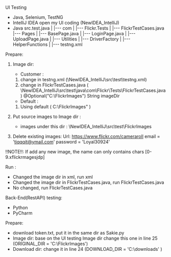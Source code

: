 UI Testing
 - Java, Selenium, TestNG
 - IntelliJ IDEA open my UI coding (NewIDEA_IntelliJ)
 - Java
    src.test.java
     |
     |--- com
     |     |--- Flickr.Tests
     |               |---  FlickrTestCases.java
     |--- Pages
     |       |--- BasePage.java
     |       |--- LoginPage.java
     |       |--- UploadPage.java
     |
     |--- Utilities
     |        |--- DriverFactory
     |        |--- HelperFunctions
     |
     |--- testng.xml


Prepare:
 1. Image dir:
    - Customer : 
	1. change in testng.xml (\NewIDEA_IntelliJ\src\test\testng.xml)
	   <parameter name="imageDir" value="C:\FlickrImages"/>
           <!-- imageDir's name can only contains chars [0-9.xflickrmagesjdp\] -->
	2. change in FlickrTestCases.java ( \NewIDEA_IntelliJ\src\test\java\com\Flickr\Tests\FlickrTestCases.java)
	   @Optional("C:\\FlickrImages") String imageDir
     - Default :
	1. Using default ( C:\FlickrImages" )

 2. Put source images to Image dir :
     - images under this dir : \NewIDEA_IntelliJ\src\test\FlickrImages

 3. Delete existing images:
	Url: https://www.flickr.com/cameraroll
	email = 'tiqqqit@ymail.com'
 	password = 'Loyal30924'

!!NOTE!!: If add any new image, the name can only contains chars [0-9.xflickrmagesjdp\]

Run :
 - Changed the image dir in xml, run xml
 - Changed the image dir in FlickrTestCases.java, run FlickrTestCases.java
 - No changed, run FlickrTestCases.java


Back-End(RestAPI) testing:
 - Python
 - PyCharm
 
Prepare:
 - download token.txt, put it in the same dir as Sakie.py
 - Image dir: base on the UI testing Image dir change this one in line 25 (ORIGINAL_DIR = 'C:\FlickrImages')
 - Download dir: change it in line 24 (DOWNLOAD_DIR = 'C:\downloads' )
